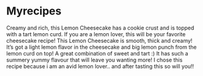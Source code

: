 # Myrecipes
Creamy and rich, this Lemon Cheesecake has a cookie crust and is topped with a tart lemon curd. If you are a lemon lover, this will be your favorite cheesecake recipe!
This Lemon Cheesecake is smooth, thick and creamy! It’s got a light lemon flavor in the cheesecake and big lemon punch from the lemon curd on top! A great combination of sweet and tart :)
It has such a summery yummy flavour that will leave you wanting more! I chose this recipe because i am an avid lemon lover.. and after tasting this so will you!!